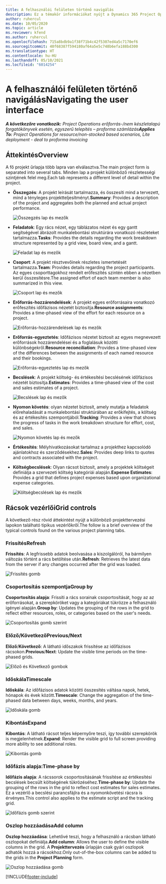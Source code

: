 ```yaml
---
title: A felhasználói felületen történő navigálás
description: Ez a témakör információkat nyújt a Dynamics 365 Project Operations Projektmenedzsment funkciójáról.
author: ruhercul
ms.date: 10/05/2020
ms.topic: article
ms.reviewer: kfend
ms.author: ruhercul
ms.openlocfilehash: 715a8bdb9a1f38f71b4c42f5307ed4a5c7170ef6
ms.sourcegitcommit: 40f68387f594180af64a5e5c748b6efa188bd300
ms.translationtype: HT
ms.contentlocale: hu-HU
ms.lasthandoff: 05/10/2021
ms.locfileid: "6014254"
---
```

# <a name="navigating-the-user-interface"></a><span data-ttu-id="ed5e0-103">A felhasználói felületen történő navigálás</span><span class="sxs-lookup"><span data-stu-id="ed5e0-103">Navigating the user interface</span></span>

<span data-ttu-id="ed5e0-104">_**A következőre vonatkozik:** Project Operations erőforrás-/nem készletalapú forgatókönyvek esetén, egyszerű telepítés – proforma számlázás_</span><span class="sxs-lookup"><span data-stu-id="ed5e0-104">_**Applies To:** Project Operations for resource/non-stocked based scenarios, Lite deployment - deal to proforma invoicing_</span></span>

## <a name="overview"></a><span data-ttu-id="ed5e0-105">Áttekintés</span><span class="sxs-lookup"><span data-stu-id="ed5e0-105">Overview</span></span>

<span data-ttu-id="ed5e0-106">A fő projekt űrlapja több lapra van elválasztva.</span><span class="sxs-lookup"><span data-stu-id="ed5e0-106">The main project form is separated into several tabs.</span></span> <span data-ttu-id="ed5e0-107">Minden lap a projekt különböző részletességi szintjének felel meg.</span><span class="sxs-lookup"><span data-stu-id="ed5e0-107">Each tab represents a different level of detail within the project.</span></span>

- <span data-ttu-id="ed5e0-108">**Összegzés**: A projekt leírását tartalmazza, és összesíti mind a tervezett, mind a tényleges projektteljesítményt.</span><span class="sxs-lookup"><span data-stu-id="ed5e0-108">**Summary**: Provides a description of the project and aggregates both the planned and actual project performance.</span></span>

    ![Összegzés lap és mezők](media/navigation7.png)

- <span data-ttu-id="ed5e0-110">**Feladatok**: Egy rács nézet, egy táblázatos nézet és egy gantt segítségével ábrázolt munkalebontási struktúrára vonatkozó részleteket tartalmazza.</span><span class="sxs-lookup"><span data-stu-id="ed5e0-110">**Tasks**: Provides the details regarding the work breakdown structure represented by a grid view, board view, and a gantt.</span></span>

    ![Feladat lap és mezők](media/navigation8.png)

- <span data-ttu-id="ed5e0-112">**Csoport**: A projekt résztvevőinek részletes ismertetését tartalmazza.</span><span class="sxs-lookup"><span data-stu-id="ed5e0-112">**Team**: Provides details regarding the project participants.</span></span> <span data-ttu-id="ed5e0-113">Az egyes csoporttagokhoz rendelt erőfeszítés szintén ebben a nézetben kerül összesítésre.</span><span class="sxs-lookup"><span data-stu-id="ed5e0-113">The assigned effort of each team member is also summarized in this view.</span></span>

    ![Csoport lap és mezők](media/navigation9.png)

- <span data-ttu-id="ed5e0-115">**Erőforrás-hozzárendelések**: A projekt egyes erőforrásaira vonatkozó erőfeszítés időfázisos nézetét biztosítja.</span><span class="sxs-lookup"><span data-stu-id="ed5e0-115">**Resource assignments**: Provides a time-phased view of the effort for each resource on a project.</span></span>

    ![Erőforrás-hozzárendelések lap és mezők](media/navigation10.png)

- <span data-ttu-id="ed5e0-117">**Erőforrás-egyeztetés**: Időfázisos nézetet biztosít az egyes megnevezett erőforrások hozzárendelései és a foglalásuk közötti különbségekről.</span><span class="sxs-lookup"><span data-stu-id="ed5e0-117">**Resource reconciliation**: Provides a time-phased view of the differences between the assignments of each named resource and their bookings.</span></span>

    ![Erőforrás-egyeztetés lap és mezők](media/navigation11.png)

- <span data-ttu-id="ed5e0-119">**Becslések**: A projekt költség- és értékesítési becslésének időfázisos nézetét biztosítja.</span><span class="sxs-lookup"><span data-stu-id="ed5e0-119">**Estimates**: Provides a time-phased view of the cost and sales estimates of a project.</span></span>

    ![Becslések lap és mezők](media/navigation12.png)

- <span data-ttu-id="ed5e0-121">**Nyomon követés**: olyan nézetet biztosít, amely mutatja a feladatok előrehaladását a munkalebontási struktúrában az erőkifejtés, a költség és az értékesítés szempontjából.</span><span class="sxs-lookup"><span data-stu-id="ed5e0-121">**Tracking**: Provides a view that shows the progress of tasks in the work breakdown structure for effort, cost, and sales.</span></span>

    ![Nyomon követés lap és mezők](media/navigation13.png)

- <span data-ttu-id="ed5e0-123">**Értékesítés**: Mélyhivatkozásokat tartalmaz a projekthez kapcsolódó ajánlatokhoz és szerződésekhez.</span><span class="sxs-lookup"><span data-stu-id="ed5e0-123">**Sales**: Provides deep links to quotes and contracts associated with the project.</span></span>

- <span data-ttu-id="ed5e0-124">**Költségbecslések**: Olyan rácsot biztosít, amely a projektek költségeit definiálja a szervezeti költség kategóriái alapján.</span><span class="sxs-lookup"><span data-stu-id="ed5e0-124">**Expense Estimates**: Provides a grid that defines project expenses based upon organizational expense categories.</span></span>

    ![Költségbecslések lap és mezők](media/navigation14.png)

## <a name="grid-controls"></a><span data-ttu-id="ed5e0-126">Rácsok vezérlői</span><span class="sxs-lookup"><span data-stu-id="ed5e0-126">Grid controls</span></span>

<span data-ttu-id="ed5e0-127">A következő rész rövid áttekintést nyújt a különböző projekttervezési lapokon található tipikus vezérlőkről.</span><span class="sxs-lookup"><span data-stu-id="ed5e0-127">The follow is a brief overview of the typical controls found on the various project planning tabs.</span></span>

### <a name="refresh"></a><span data-ttu-id="ed5e0-128">Frissítés</span><span class="sxs-lookup"><span data-stu-id="ed5e0-128">Refresh</span></span>

<span data-ttu-id="ed5e0-129">**Frissítés**: A legfrissebb adatok beolvasása a kiszolgálóról, ha bármilyen változás történt a rács betöltése után.</span><span class="sxs-lookup"><span data-stu-id="ed5e0-129">**Refresh**: Retrieves the latest data from the server if any changes occurred after the grid was loaded.</span></span>

![Frissítés gomb](media/navigation7.png)

### <a name="group-by"></a><span data-ttu-id="ed5e0-131">Csoportosítás szempontja</span><span class="sxs-lookup"><span data-stu-id="ed5e0-131">Group by</span></span>

<span data-ttu-id="ed5e0-132">**Csoportosítás alapja**: Frissíti a rács sorainak csoportosítását, hogy az az erőforrásokat, a szerepköröket vagy a kategóriákat tükrözze a felhasználó igényei alapján.</span><span class="sxs-lookup"><span data-stu-id="ed5e0-132">**Group by**: Updates the grouping of the rows in the grid to reflect either resources, roles, or categories based on the user's needs.</span></span>

![Csoportosítás gomb szerint](media/navigation6.png)

### <a name="previousnext"></a><span data-ttu-id="ed5e0-134">Előző/Következő</span><span class="sxs-lookup"><span data-stu-id="ed5e0-134">Previous/Next</span></span>

<span data-ttu-id="ed5e0-135">**Előző**/**Következő**: A látható időszakok frissítése az időfázisos rácsokon.</span><span class="sxs-lookup"><span data-stu-id="ed5e0-135">**Previous**/**Next**: Update the visible time periods on the time-phased grids.</span></span>

![Előző és Következő gombok](media/navigation2.png)

### <a name="timescale"></a><span data-ttu-id="ed5e0-137">Időskála</span><span class="sxs-lookup"><span data-stu-id="ed5e0-137">Timescale</span></span>

<span data-ttu-id="ed5e0-138">**Időskála**: Az időfázisos adatok közötti összesítés váltása napok, hetek, hónapok és évek között.</span><span class="sxs-lookup"><span data-stu-id="ed5e0-138">**Timescale**: Change the aggregation of the time-phased data between days, weeks, months, and years.</span></span>

![Időskála gomb](media/navigation3.png)

### <a name="expand"></a><span data-ttu-id="ed5e0-140">Kibontás</span><span class="sxs-lookup"><span data-stu-id="ed5e0-140">Expand</span></span>

<span data-ttu-id="ed5e0-141">**Kibontás**: A látható rácsot teljes képernyőre teszi, így további szerepkörök is megjelenhetnek.</span><span class="sxs-lookup"><span data-stu-id="ed5e0-141">**Expand**: Render the visible grid to full screen providing more ability to see additional roles.</span></span>

![Kibontás gomb](media/navigation4.png)

### <a name="time-phase-by"></a><span data-ttu-id="ed5e0-143">Időfázis alapja:</span><span class="sxs-lookup"><span data-stu-id="ed5e0-143">Time-phase by</span></span>

<span data-ttu-id="ed5e0-144">**Időfázis alapja**: A rácssorok csoportosításának frissítése az értékesítési becslések becsült költségének tükrözéséhez.</span><span class="sxs-lookup"><span data-stu-id="ed5e0-144">**Time-phase by**: Update the grouping of the rows in the grid to reflect cost estimates for sales estimates.</span></span> <span data-ttu-id="ed5e0-145">Ez a vezérlő a becslési parancsfájlra és a nyomonkövetési rácsra is érvényes.</span><span class="sxs-lookup"><span data-stu-id="ed5e0-145">This control also applies to the estimate script and the tracking grid.</span></span>

![Időfázis gomb szerint](media/navigation0.png)

### <a name="add-column"></a><span data-ttu-id="ed5e0-147">Oszlop hozzáadása</span><span class="sxs-lookup"><span data-stu-id="ed5e0-147">Add column</span></span>

<span data-ttu-id="ed5e0-148">**Oszlop hozzáadása**: Lehetővé teszi, hogy a felhasználó a rácsban látható oszlopokat definiálja.</span><span class="sxs-lookup"><span data-stu-id="ed5e0-148">**Add column**: Allows the user to define the visible columns in the grid.</span></span> <span data-ttu-id="ed5e0-149">A **Projekttervezés** űrlapján csak gyári oszlopok adhatók hozzá a rácsokhoz.</span><span class="sxs-lookup"><span data-stu-id="ed5e0-149">Only out-of-the-box columns can be added to the grids in the **Project Planning** form.</span></span>

![Oszlop hozzáadása gomb](media/navigation5.png)


[!INCLUDE[footer-include](../includes/footer-banner.md)]
